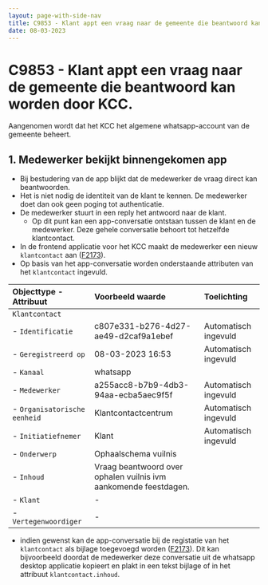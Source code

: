 ```yaml
---
layout: page-with-side-nav
title: C9853 - Klant appt een vraag naar de gemeente die beantwoord kan worden door KCC.
date: 08-03-2023
---
```


# C9853 - Klant appt een vraag naar de gemeente die beantwoord kan worden door KCC.

Aangenomen wordt dat het KCC het algemene whatsapp-account van de gemeente beheert.

## 1. Medewerker bekijkt binnengekomen app

- Bij bestudering van de app blijkt dat de medewerker de vraag direct kan beantwoorden.
- Het is niet nodig de identiteit van de klant te kennen. De medewerker doet dan ook geen poging tot authenticatie.
- De medewerker stuurt in een reply het antwoord naar de klant.
    - Op dit punt kan een app-conversatie ontstaan tussen de klant en de medewerker. Deze gehele conversatie behoort tot hetzelfde klantcontact.
- In de frontend applicatie voor het KCC maakt de medewerker een nieuw `klantcontact` aan ([F2173](./2173.md)).
- Op basis van het app-conversatie worden onderstaande attributen van het `klantcontact` ingevuld.

| Objecttype - Attribuut | Voorbeeld waarde | Toelichting |
| :----------- | :----------- | :----------- |
| `Klantcontact` | | |
| - `Identificatie` | c807e331-b276-4d27-ae49-d2caf9a1ebef | Automatisch ingevuld |
| - `Geregistreerd op` | 08-03-2023 16:53 | Automatisch ingevuld |
| - `Kanaal` | whatsapp |  | 
| - `Medewerker` | a255acc8-b7b9-4db3-94aa-ecba5aec9f5f | Automatisch ingevuld |
| - `Organisatorische eenheid` | Klantcontactcentrum | Automatisch ingevuld |
| - `Initiatiefnemer` | Klant | Automatisch ingevuld |
| - `Onderwerp` | Ophaalschema vuilnis | |
| - `Inhoud` | Vraag beantwoord over ophalen vuilnis ivm aankomende feestdagen. | |
| - `Klant` | -| |
| - `Vertegenwoordiger` | - | |

- indien gewenst kan de app-conversatie bij de registatie van het `klantcontact` als bijlage toegevoegd worden ([F2173](./2173.md)). Dit kan bijvoorbeeld doordat de medewerker deze conversatie uit de whatsapp desktop applicatie kopieert en plakt in een tekst bijlage of in het attribuut `klantcontact.inhoud`.